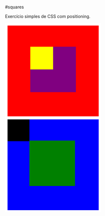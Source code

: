 #squares

Exercício simples de CSS com positioning.

![Imagens de exemplo: dois quadrados maiores preenchidos por dois outros menores.](/squares.png)